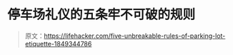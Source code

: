 # 停车场礼仪的五条牢不可破的规则

> 原文：<https://lifehacker.com/five-unbreakable-rules-of-parking-lot-etiquette-1849344786>